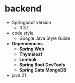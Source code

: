 # backend

- Springboot version
    - 3.3.1
- code style
    - Google Java Style Guide
- **Dependencies**
    - **Spring Web**
    - **Thymeleaf**
    - **Lombok**
    - **Spring Boot DevTools**
    - **Spring Data MongoDB**
- java 21
